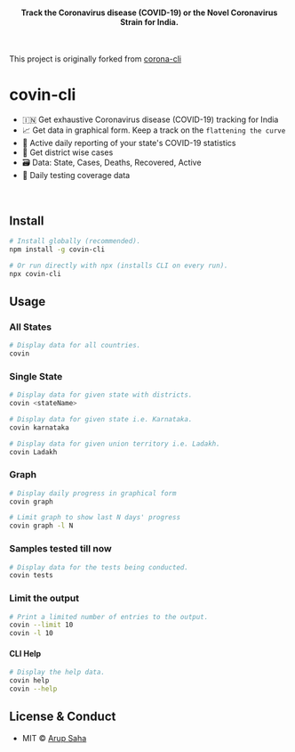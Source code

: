 <h4 align="center">

Track the Coronavirus disease (COVID-19) or the Novel Coronavirus Strain for India.


</h4>

<br>

This project is originally forked from [corona-cli](https://github.com/ahmadawais/corona-cli)

# covin-cli

- 🇮🇳 Get exhaustive Coronavirus disease (COVID-19) tracking for India
- 📈 Get data in graphical form. Keep a track on the `flattening the curve`
- 🤯 Active daily reporting of your state's COVID-19 statistics
- 🚀 Get district wise cases
- 🗃️ Data: State, Cases, Deaths, Recovered, Active
- 🧪 Daily testing coverage data

<br>


## Install

```sh
# Install globally (recommended).
npm install -g covin-cli

# Or run directly with npx (installs CLI on every run).
npx covin-cli
```


## Usage

### All States

```sh
# Display data for all countries.
covin
```

### Single State

```sh
# Display data for given state with districts.
covin <stateName>

# Display data for given state i.e. Karnataka.
covin karnataka

# Display data for given union territory i.e. Ladakh.
covin Ladakh
```


### Graph

```sh
# Display daily progress in graphical form
covin graph

# Limit graph to show last N days' progress
covin graph -l N
```

### Samples tested till now

```sh
# Display data for the tests being conducted.
covin tests
```

### Limit the output

````sh
# Print a limited number of entries to the output.
covin --limit 10
covin -l 10
````

#### CLI Help

```sh
# Display the help data.
covin help
covin --help
```

## License & Conduct

- MIT © [Arup Saha](https://twitter.com/aforarup/)